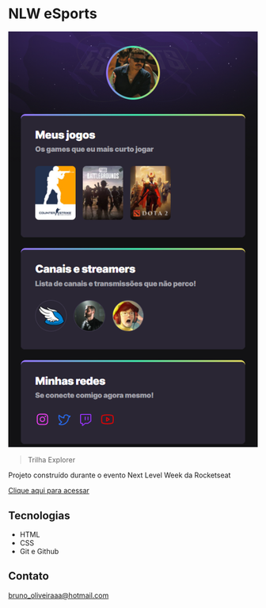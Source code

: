# NLW eSports

![preview](./.github/preview.png)

> Trilha Explorer

Projeto construído durante o evento Next Level Week da Rocketseat

[Clique aqui para acessar]()

## Tecnologias
- HTML
- CSS
- Git e Github

## Contato

bruno_oliveiraaa@hotmail.com
